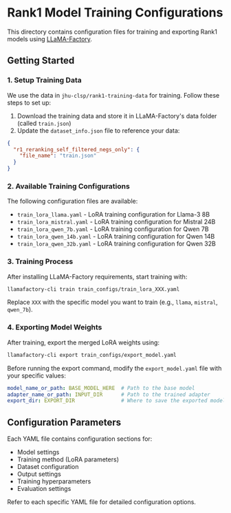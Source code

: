 # Rank1 Model Training Configurations

This directory contains configuration files for training and exporting Rank1 models using [LLaMA-Factory](https://github.com/hiyouga/LLaMA-Factory).

## Getting Started

### 1. Setup Training Data

We use the data in `jhu-clsp/rank1-training-data` for training. Follow these steps to set up:

1. Download the training data and store it in LLaMA-Factory's data folder (called `train.json`)
2. Update the `dataset_info.json` file to reference your data:

```json
{
  "r1_reranking_self_filtered_negs_only": {
    "file_name": "train.json"
  }
}
```

### 2. Available Training Configurations

The following configuration files are available:

- `train_lora_llama.yaml` - LoRA training configuration for Llama-3 8B
- `train_lora_mistral.yaml` - LoRA training configuration for Mistral 24B
- `train_lora_qwen_7b.yaml` - LoRA training configuration for Qwen 7B
- `train_lora_qwen_14b.yaml` - LoRA training configuration for Qwen 14B
- `train_lora_qwen_32b.yaml` - LoRA training configuration for Qwen 32B

### 3. Training Process

After installing LLaMA-Factory requirements, start training with:

```bash
llamafactory-cli train train_configs/train_lora_XXX.yaml
```

Replace `XXX` with the specific model you want to train (e.g., `llama`, `mistral`, `qwen_7b`).

### 4. Exporting Model Weights

After training, export the merged LoRA weights using:

```bash
llamafactory-cli export train_configs/export_model.yaml
```

Before running the export command, modify the `export_model.yaml` file with your specific values:

```yaml
model_name_or_path: BASE_MODEL_HERE  # Path to the base model
adapter_name_or_path: INPUT_DIR      # Path to the trained adapter
export_dir: EXPORT_DIR               # Where to save the exported model
```

## Configuration Parameters

Each YAML file contains configuration sections for:
- Model settings
- Training method (LoRA parameters)
- Dataset configuration
- Output settings
- Training hyperparameters
- Evaluation settings

Refer to each specific YAML file for detailed configuration options.

